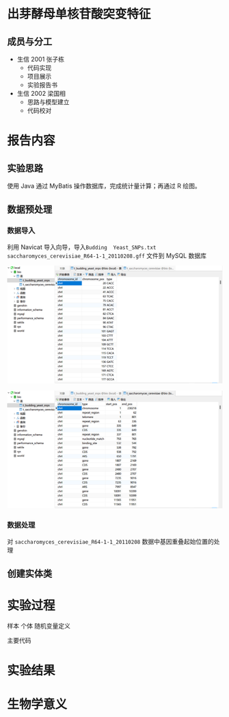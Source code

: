# **出芽酵母单核苷酸突变特征**

## 成员与分工

+ 生信 2001 张子栋
  + 代码实现
  + 项目展示
  + 实验报告书
+ 生信 2002 梁国相
  + 思路与模型建立
  + 代码校对

# 报告内容

## 实验思路

使用 Java 通过 MyBatis 操作数据库，完成统计量计算；再通过 R 绘图。

## 数据预处理

### 数据导入

利用 Navicat 导入向导，导入`Budding	Yeast_SNPs.txt` `saccharomyces_cerevisiae_R64-1-1_20110208.gff` 文件到 MySQL 数据库

![image-20220303104300359](report.assets/image-20220303104300359.png)

![image-20220303104355955](report.assets/image-20220303104355955.png)

### 数据处理

对 `saccharomyces_cerevisiae_R64-1-1_20110208` 数据中基因重叠起始位置的处理

## 创建实体类



# 实验过程

样本 个体 随机变量定义



主要代码



# 实验结果



# 生物学意义



